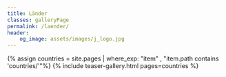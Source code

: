 ```yaml
---
title: Länder
classes: galleryPage
permalink: /laender/
header:
    og_image: assets/images/j_logo.jpg
---
```


{% assign countries = site.pages | where_exp: "item" , "item.path contains 'countries/'"%}
{% include teaser-gallery.html pages=countries %}
